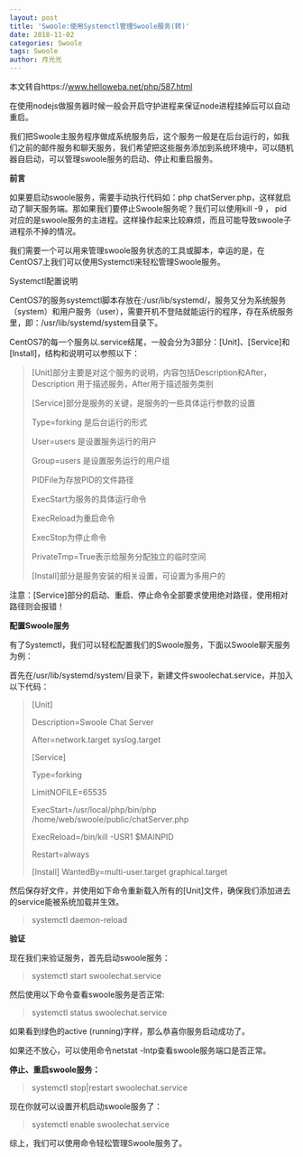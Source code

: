 ```yaml
---
layout: post
title: 'Swoole:使用Systemctl管理Swoole服务(转)'
date: 2018-11-02
categories: Swoole
tags: Swoole
author: 月光光
---
```

本文转自https://www.helloweba.net/php/587.html

在使用nodejs做服务器时候一般会开启守护进程来保证node进程挂掉后可以自动重启。

我们把Swoole主服务程序做成系统服务后，这个服务一般是在后台运行的，如我们之前的邮件服务和聊天服务，我们希望把这些服务添加到系统环境中，可以随机器自启动，可以管理swoole服务的启动、停止和重启服务。

**前言**

如果要启动swoole服务，需要手动执行代码如：php chatServer.php，这样就启动了聊天服务端。那如果我们要停止Swoole服务呢？我们可以使用kill -9 <pid>， pid对应的是swoole服务的主进程。这样操作起来比较麻烦，而且可能导致swoole子进程杀不掉的情况。

我们需要一个可以用来管理swoole服务状态的工具或脚本，幸运的是，在CentOS7上我们可以使用Systemctl来轻松管理Swoole服务。

Systemctl配置说明

CentOS7的服务systemctl脚本存放在:/usr/lib/systemd/，服务又分为系统服务（system）和用户服务（user），需要开机不登陆就能运行的程序，存在系统服务里，即：/usr/lib/systemd/system目录下。

CentOS7的每一个服务以.service结尾，一般会分为3部分：[Unit]、[Service]和[Install]，结构和说明可以参照以下：

>[Unit]部分主要是对这个服务的说明，内容包括Description和After，Description 用于描述服务，After用于描述服务类别
>
>[Service]部分是服务的关键，是服务的一些具体运行参数的设置
>
>Type=forking 是后台运行的形式
>
>User=users 是设置服务运行的用户
>
>Group=users 是设置服务运行的用户组
>
>PIDFile为存放PID的文件路径
>
>ExecStart为服务的具体运行命令
>
>ExecReload为重启命令
>
>ExecStop为停止命令
>
>PrivateTmp=True表示给服务分配独立的临时空间
>
>[Install]部分是服务安装的相关设置，可设置为多用户的

注意：[Service]部分的启动、重启、停止命令全部要求使用绝对路径，使用相对路径则会报错！

**配置Swoole服务**

有了Systemctl，我们可以轻松配置我们的Swoole服务，下面以Swoole聊天服务为例：

首先在/usr/lib/systemd/system/目录下，新建文件swoolechat.service，并加入以下代码：

>[Unit]
>
>Description=Swoole Chat Server
>
>After=network.target syslog.target
>
>[Service]
>
>Type=forking
>
>LimitNOFILE=65535
>
>ExecStart=/usr/local/php/bin/php /home/web/swoole/public/chatServer.php
>
>ExecReload=/bin/kill -USR1 $MAINPID
>
>Restart=always
>
>[Install]
>WantedBy=multi-user.target graphical.target

然后保存好文件，并使用如下命令重新载入所有的[Unit]文件，确保我们添加进去的service能被系统加载并生效。

>systemctl  daemon-reload

**验证**

现在我们来验证服务，首先启动swoole服务：

>systemctl start swoolechat.service

然后使用以下命令查看swoole服务是否正常:

>systemctl status swoolechat.service

如果看到绿色的active (running)字样，那么恭喜你服务启动成功了。

如果还不放心，可以使用命令netstat -lntp查看swoole服务端口是否正常。

**停止、重启swoole服务：**

>systemctl stop|restart swoolechat.service

现在你就可以设置开机启动swoole服务了：

>systemctl enable swoolechat.service

综上，我们可以使用命令轻松管理Swoole服务了。